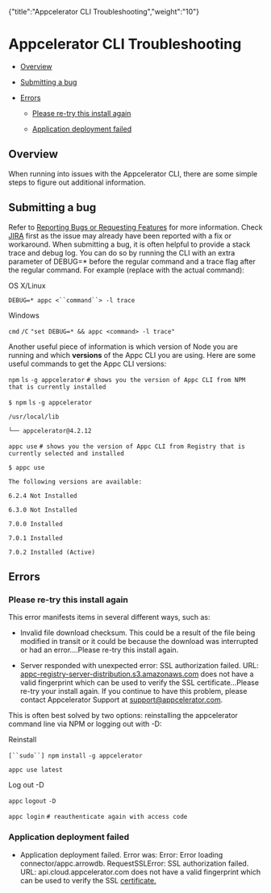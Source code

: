 {"title":"Appcelerator CLI Troubleshooting","weight":"10"} 

# Appcelerator CLI Troubleshooting

*   [Overview](#Overview)
    
*   [Submitting a bug](#Submittingabug)
    
*   [Errors](#Errors)
    
    *   [Please re-try this install again](#Pleasere-trythisinstallagain)
        
    *   [Application deployment failed](#Applicationdeploymentfailed)
        

## Overview

When running into issues with the Appcelerator CLI, there are some simple steps to figure out additional information.

## Submitting a bug

Refer to [Reporting Bugs or Requesting Features](/docs/appc/Axway_Appcelerator_Studio/Axway_Appcelerator_Studio_Guide/Studio_Troubleshooting/Reporting_Bugs_or_Requesting_Features/) for more information. Check [JIRA](https://jira.appcelerator.org/projects/CLI/issues) first as the issue may already have been reported with a fix or workaround. When submitting a bug, it is often helpful to provide a stack trace and debug log. You can do so by running the CLI with an extra parameter of DEBUG=\* before the regular command and a trace flag after the regular command. For example (replace <command> with the actual command):

OS X/Linux

`DEBUG=* appc <``command``> -l trace`

Windows

`cmd` `/C`  `"set DEBUG=* && appc <command> -l trace"`

Another useful piece of information is which version of Node you are running and which **versions** of the Appc CLI you are using. Here are some useful commands to get the Appc CLI versions:

`npm` `ls` `-g appcelerator` `# shows you the version of Appc CLI from NPM that is currently installed`

`$ npm` `ls` `-g appcelerator`

`/usr/local/lib`

`└── appcelerator@4.2.12`

`appc use` `# shows you the version of Appc CLI from Registry that is currently selected and installed`

`$ appc use`

`The following versions are available:`

`6.2.4 Not Installed`

`6.3.0 Not Installed`

`7.0.0 Installed`

`7.0.1 Installed`

`7.0.2 Installed (Active)`

## Errors

### Please re-try this install again

This error manifests items in several different ways, such as:

*   Invalid file download checksum. This could be a result of the file being modified in transit or it could be because the download was interrupted or had an error....Please re-try this install again.
    
*   Server responded with unexpected error: SSL authorization failed. URL: [appc-registry-server-distribution.s3.amazonaws.com](http://appc-registry-server-distribution.s3.amazonaws.com/) does not have a valid fingerprint which can be used to verify the SSL certificate...Please re-try your install again. If you continue to have this problem, please contact Appcelerator Support at support@appcelerator.com.
    

This is often best solved by two options: reinstalling the appcelerator command line via NPM or logging out with -D:

Reinstall

`[``sudo``] npm` `install` `-g appcelerator`

`appc use latest`

Log out -D

`appc` `logout` `-D`

`appc login` `# reauthenticate again with access code`

### Application deployment failed

*   Application deployment failed. Error was: Error: Error loading connector/appc.arrowdb. RequestSSLError: SSL authorization failed. URL: api.cloud.appcelerator.com does not have a valid fingerprint which can be used to verify the SSL [certificate.](http://certificate.at/)